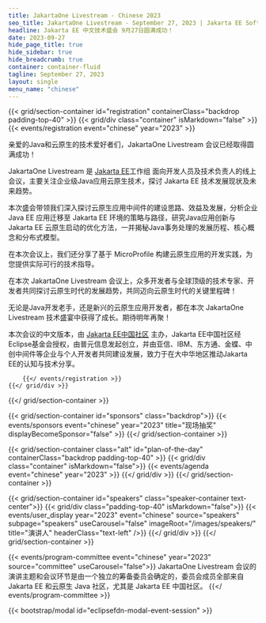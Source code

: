 ```yaml
---
title: JakartaOne Livestream - Chinese 2023
seo_title: JakartaOne Livestream - September 27, 2023 | Jakarta EE Software | Cloud Native
headline: Jakarta EE 中文技术盛会 9月27日圆满成功！
date: 2023-09-27 
hide_page_title: true
hide_sidebar: true
hide_breadcrumb: true
container: container-fluid
tagline: September 27, 2023
layout: single
menu_name: "chinese"
---
```


<!-- Registration section -->

{{< grid/section-container id="registration" containerClass="backdrop padding-top-40" >}}
    {{< grid/div class="container" isMarkdown="false" >}}
        {{< events/registration event="chinese" year="2023" >}}

亲爱的Java和云原生的技术爱好者们，JakartaOne Livestream 会议已经取得圆满成功！<br>

JakartaOne Livestream 是 [Jakarta EE](https://jakarta.ee/zh)工作组 面向开发人员及技术负责人的线上会议，主要关注企业级Java应用云原生技术，探讨 Jakarta EE 技术发展现状及未来趋势。<br>

本次盛会带领我们深入探讨云原生应用中间件的建设思路、效益及发展，分析企业 Java EE 应用迁移至 Jakarta EE 环境的策略与路径，研究Java应用创新与 Jakarta EE 云原生启动的优化方法，一并揭秘Java事务处理的发展历程、核心概念和分布式模型。<br>

在本次会议上，我们还分享了基于 MicroProfile 构建云原生应用的开发实践，为您提供实际可行的技术指导。<br>

在本次 JakartaOne Livestream 会议上，众多开发者与全球顶级的技术专家、开发者共同探讨云原生时代的发展趋势，共同迈向云原生时代的关键里程碑！<br>

无论是Java开发老手，还是新兴的云原生应用开发者，都在本次 JakartaOne Livestream 技术盛宴中获得了成长。期待明年再聚！<br>

本次会议的中文版本，由 [Jakarta EE中国社区](https://jakarta.ee/zh/community/china/) 主办，Jakarta EE中国社区经Eclipse基金会授权，由普元信息发起创立，并由亚信、IBM、东方通、金蝶、中创中间件等企业与个人开发者共同建设发展，致力于在大中华地区推动Jakarta EE的认知与技术分享。<br>

		{{</ events/registration >}}
    {{</ grid/div >}}
{{</ grid/section-container >}}

{{< grid/section-container id="sponsors" class="backdrop">}}
  {{< events/sponsors event="chinese" year="2023" title="现场抽奖" displayBecomeSponsor="false" >}}
{{</ grid/section-container >}}

<!-- Add agenda using legacy CSS -->
{{< grid/section-container class="alt" id="plan-of-the-day" containerClass="backdrop padding-top-40" >}}
  {{< grid/div class="container" isMarkdown="false">}}
    {{< events/agenda event="chinese" year="2023" >}}
  {{</ grid/div >}}
{{</ grid/section-container >}}

<!-- Add speakers section -->
{{< grid/section-container id="speakers" class="speaker-container text-center">}}
  {{< grid/div class="padding-top-40" isMarkdown="false">}}
    {{< events/user_display year="2023" event="chinese" source="speakers" subpage="speakers" useCarousel="false" imageRoot="/images/speakers/" title="演讲人" headerClass="text-left" />}}
  {{</ grid/div >}}
{{</ grid/section-container >}}

<!-- Add user carousel for committee -->
{{< events/program-committee event="chinese" year="2023"  source="committee" useCarousel="false">}}
JakartaOne Livestream 会议的演讲主题和会议环节是由一个独立的筹备委员会确定的，委员会成员全部来自 Jakarta EE 和云原生 Java 社区，尤其是 Jakarta EE 中国社区。
{{</ events/program-committee >}}

<!-- Add modal for use w/ agenda -->
{{< bootstrap/modal id="eclipsefdn-modal-event-session" >}}
